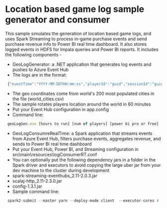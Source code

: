 # Location based game log sample generator and consumer

This sample simulates the generation of location based game logs, and uses Spark Streaming to process in-game purchase events and send purchase revenue info to Power BI real time dashboard. It also stores logged events in HDFS for Impala queries and Power BI reports. It includes the following components - 

* GeoLogGenerator: a .NET application that generates log events and pushes to Azure Event Hub
 * The logs are in the format:
```javascript
 {"eventTime":"YYYY-MM-DDTHH:mm:ss","playerId":"guid","sessionId":"guid","eventType":"gameStart|itemPurchased|levelReached|gameEnd","eventParams":{"vary by event type"}}
``` 
 * The geo coordinates come from world's 200 most populated cities in the file (world_cities.csv)
 * The sample rotates players location around the world in 60 minutes
 * Put your Event Hub configuration in app.config
 * Command line:
```javascript
 geoLogGen.exe [hours to run] [num of players] [power bi pro or free] [push to event hub or print only] [path to world_cities.csv]
``` 

* GeoLogConsumreRealTime: a Spark application that streams events from Azure Event Hub, filters purchase events, aggregates revenue, and sends to Power BI real time dashboard
 * Put your Event Hub, Power BI, and Streaming configuration in src\main\resources\logConsumerRT.conf
 * You can optionally put the following dependency jars in a folder in the Spark driver and executors to avoid copying the large uber jar from your dev machine to the cluster during development
  * spark-streaming-eventhubs_2.11-2.0.3.jar
  * scalaj-http_2.11-2.3.0.jar
  * config-1.3.1.jar
 * Sample command line: 
```javascript
 spark2-submit --master yarn --deploy-mode client  --executor-cores 4 --jars /path/to/spark-streaming-eventhubs_2.11-2.0.3.jar,/path/to/scalaj-http_2.11-2.3.0.jar,/path/to/config-1.3.1.jar,/opt/cloudera/parcels/CDH/jars/commons-lang3-3.3.2.jar --conf spark.driver.userClasspathFirst=true --conf spark.executor.extraClassPath=/opt/cloudera/parcels/CDH/jars/commons-lang3-3.3.2.jar --conf spark.executor.userClasspathFirst=true --class com.pliu.logconsumerrt.GeoLogConsumerRT /path/to/original-logconsumerrt-0.0.1.jar
```

